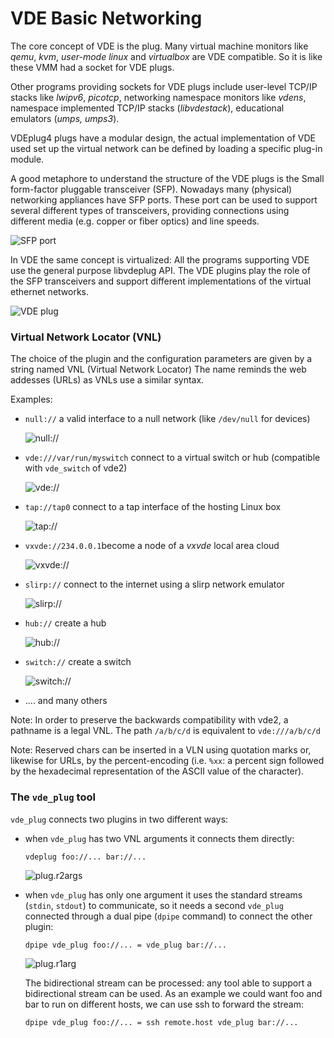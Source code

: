 VDE Basic Networking
====

The core concept of VDE is the plug. Many virtual machine monitors like _qemu_, _kvm_, _user-mode linux_ and _virtualbox_
are VDE compatible. So it is like these VMM had a socket for VDE plugs.

Other programs providing sockets for VDE plugs include user-level TCP/IP stacks like _lwipv6_, _picotcp_, networking namespace monitors
like _vdens_, namespace implemented TCP/IP stacks (_libvdestack_), educational emulators (_umps, umps3_).

VDEplug4 plugs have a modular design, the actual implementation of VDE used set up the virtual network can be defined by loading a specific
plug-in module.

A good metaphore to understand the structure of the VDE plugs is the Small form-factor pluggable transceiver (SFP).
Nowadays many (physical) networking appliances have SFP ports. These port can be used to support several different types
of transceivers, providing connections using different media (e.g. copper or fiber optics) and line speeds.

![SFP port](pictures/sfp.png)

In VDE the same concept is virtualized: All the programs supporting VDE use the general purpose libvdeplug API. The VDE
plugins play the role of the SFP transceivers and support different implementations of the virtual ethernet networks.

![VDE plug](pictures/vdeplug.png)

### Virtual Network Locator (VNL)

The choice of the plugin and the configuration parameters are given by a string named VNL (Virtual Network Locator)
The name reminds the web addesses (URLs) as VNLs use a similar syntax.

Examples:

* `null://` a valid interface to a null network (like `/dev/null` for devices)

  ![null://](pictures/vdeplug_null.png)

* `vde:///var/run/myswitch` connect to a virtual switch or hub (compatible with `vde_switch` of vde2)

  ![vde://](pictures/vdeplug_vde.png)

* `tap://tap0` connect to a tap interface of the hosting Linux box

  ![tap://](pictures/vdeplug_tap.png)

* `vxvde://234.0.0.1`become a node of a _vxvde_ local area cloud

  ![vxvde://](pictures/vdeplug_vxvde.png)

* `slirp://` connect to the internet using a slirp network emulator

  ![slirp://](pictures/vdeplug_slirp.png)

* `hub://` create a hub

  ![hub://](pictures/vdeplug_hub.png)

* `switch://` create a switch

  ![switch://](pictures/vdeplug_switch.png)

* .... and many others

Note: In order to preserve the backwards compatibility with vde2, a pathname is a legal VNL. The path `/a/b/c/d` is equivalent to
`vde:///a/b/c/d`

Note: Reserved chars can be inserted in a VLN using quotation marks or, likewise for URLs,
by the percent-encoding (i.e. `%xx`: a percent sign followed by the hexadecimal representation of 
the ASCII value of the character).

### The `vde_plug` tool

`vde_plug` connects two plugins in two different ways:

* when `vde_plug` has two VNL arguments it connects them directly:

  `vdeplug foo://... bar://...`

  ![plug.r2args](pictures/vde_plug_2args.png)

* when `vde_plug` has only one argument it uses the standard streams (`stdin`, `stdout`) to communicate, so it needs a second `vde_plug` connected
through a dual pipe (`dpipe` command) to connect the other plugin:

  `dpipe vde_plug foo://... = vde_plug bar://...`

  ![plug.r1arg](pictures/vde_plug_1arg.png)

  The bidirectional stream can be processed: any tool able to support a bidirectional stream can be used. As an example we could want foo and bar to
run on different hosts, we can use ssh to forward the stream:

  `dpipe vde_plug foo://... = ssh remote.host vde_plug bar://...`

